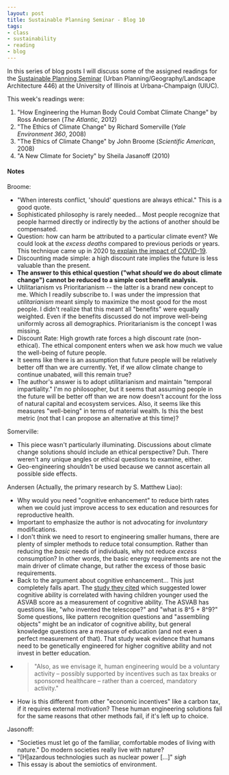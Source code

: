 ```yaml
---
layout: post
title: Sustainable Planning Seminar - Blog 10
tags:
- class
- sustainability
- reading
- blog
---
```


In this series of blog posts I will discuss some of the assigned readings
for the [Sustainable Planning Seminar](https://courses.illinois.edu/schedule/2021/spring/LA/446)
(Urban Planning/Geography/Landscape Architecture 446) at the University of
Illinois at Urbana-Champaign (UIUC).

This week's readings were:
1. "How Engineering the Human Body Could Combat Climate Change" by Ross Andersen
(_The Atlantic_, 2012)
2. "The Ethics of Climate Change" by Richard Somerville (_Yale Environment 360_, 2008)
3. "The Ethics of Climate Change" by John Broome (_Scientific American_, 2008)
4. "A New Climate for Society" by Sheila Jasanoff (2010)

#### Notes

Broome:
* "When interests conflict, 'should' questions are always ethical." This is a good quote.
* Sophisticated philosophy is rarely needed... Most people recognize that people
harmed directly or indirectly by the actions of another should be compensated.
* Question: how can harm be attributed to a particular climate event? We could look
at the _excess deaths_ compared to previous periods or years. This technique came
up in 2020 [to explain the impact of COVID-19](https://www.economist.com/graphic-detail/coronavirus-excess-deaths-tracker?gclid=CjwKCAjwgZuDBhBTEiwAXNofRDlgkhF86NGFW1fIPeOrYLc6F0Jn9fd1AIL4KxPA28s5IUI3dLVcVRoC2VIQAvD_BwE&gclsrc=aw.ds).
* Discounting made simple: a high discount rate implies the future is less valuable
than the present.
* **The answer to this ethical question ("what _should_ we do about climate change") cannot be reduced to a simple cost benefit analysis.**
* Utilitarianism vs Prioritarianism -- the latter is a brand new concept to me. Which
I readily subscribe to. I was under the impression that _utilitarianism_ meant simply
to maximize the most good for the most people. I didn't realize that this meant all "benefits"
were equally weighted. Even if the benefits discussed do not improve well-being
uniformly across all demographics. Prioritarianism is the concept I was missing.
* Discount Rate: High growth rate forces a high discount rate (non-ethical). The
ethical component enters when we ask how much we value the well-being of future
people.
* It seems like there is an assumption that future people will be relatively
better off than we are currently. Yet, if we allow climate change to continue
unabated, will this remain true?
* The author's answer is to adopt utilitarianism and maintain "temporal impartiality."
I'm no philosopher, but it seems that assuming people in the future will be better
off than we are now doesn't account for the loss of natural capital and ecosystem
services. Also, it seems like this measures "well-being" in terms of material wealth.
Is this the best metric (not that I can propose an alternative at this time)?

Somerville:
* This piece wasn't particularly illuminating. Discussions about climate
change solutions should include an ethical perspective? Duh. There weren't
any unique angles or ethical questions to examine, either.
* Geo-engineering shouldn't be used because we cannot ascertain all possible side
effects.

Andersen (Actually, the primary research by S. Matthew Liao):
* Why would you need "cognitive enhancement" to reduce birth rates when we could
just improve access to sex education and resources for reproductive health.
* Important to emphasize the author is not advocating for _involuntary_ modifications.
* I don't think we need to resort to engineering smaller humans, there are plenty
of simpler methods to reduce total consumption. Rather than reducing the _basic_ needs
of individuals, why not reduce _excess_ consumption? In other words, the basic energy
requirements are not the main driver of climate change, but rather the excess of those
basic requirements.
* Back to the argument about cognitive enhancement... This just completely falls
apart. The [study they cited](https://www.guttmacher.org/journals/psrh/2002/09/association-early-childbearing-and-low-cognitive-ability) which suggested lower cognitive ability is correlated with
having children younger used the ASVAB score as a measurement of cognitive ability.
The ASVAB has questions like, "who invented the telescope?" and "what is 8^5 + 8^9?"
Some questions, like pattern recognition questions and "assembling objects" might
be an indicator of cognitive ability, but general knowledge questions are a measure
of education (and not even a perfect measurement of that). That study weak
evidence that humans need to be genetically engineered for higher cognitive
ability and not invest in better education.
* > "Also, as we envisage it, human engineering would be a voluntary activity –
  > possibly supported by incentives such as tax breaks or sponsored healthcare –
  rather than a coerced, mandatory activity."
* How is this different from other "economic incentives" like a carbon tax, if
it requires external motivation? These human engineering solutions
fail for the same reasons that other methods fail, if it's left up to choice.

Jasonoff:
* "Societies must let go of the familiar, comfortable modes of living with nature." Do
modern societies really live with nature?
* "[H]azardous technologies such as nuclear power [...]" *sigh*
* This essay is about the semiotics of environment.  
